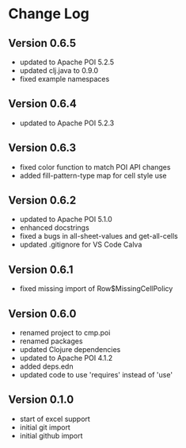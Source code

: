 Change Log
==========

Version 0.6.5
-------------
* updated to Apache POI 5.2.5
* updated clj.java to 0.9.0
* fixed example namespaces

Version 0.6.4
-------------
* updated to Apache POI 5.2.3

Version 0.6.3
-------------
* fixed color function to match POI API changes
* added fill-pattern-type map for cell style use

Version 0.6.2
-------------
* updated to Apache POI 5.1.0
* enhanced docstrings
* fixed a bugs in all-sheet-values and get-all-cells
* updated .gitignore for VS Code Calva

Version 0.6.1
-------------
* fixed missing import of Row$MissingCellPolicy

Version 0.6.0
-------------
* renamed project to cmp.poi
* renamed packages
* updated Clojure dependencies
* updated to Apache POI 4.1.2
* added deps.edn
* updated code to use 'requires' instead of 'use'

Version 0.1.0
-------------
* start of excel support
* initial git import
* initial github import
